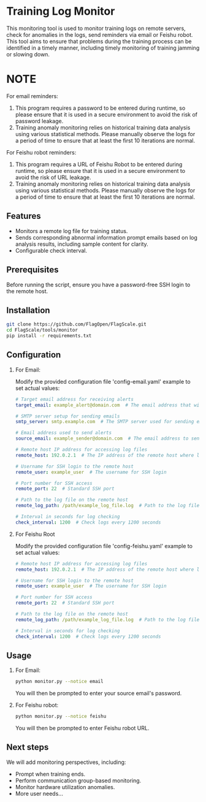 # Training Log Monitor

This monitoring tool is used to monitor training logs on remote servers, check for anomalies in the logs, send reminders via email or Feishu robot. This tool aims to ensure that problems during the training process can be identified in a timely manner, including timely monitoring of training jamming or slowing down.

# NOTE

For email reminders:
   1. This program requires a password to be entered during runtime, so please ensure that it is used in a secure environment to avoid the risk of password leakage.
   2. Training anomaly monitoring relies on historical training data analysis using various statistical methods. Please manually observe the logs for a period of time to ensure that at least the first 10 iterations are normal.

For Feishu robot reminders:
   1. This program requires a URL of Feishu Robot to be entered during runtime, so please ensure that it is used in a secure environment to avoid the risk of URL leakage.
   2. Training anomaly monitoring relies on historical training data analysis using various statistical methods. Please manually observe the logs for a period of time to ensure that at least the first 10 iterations are normal.

## Features

- Monitors a remote log file for training status.
- Sends corresponding abnormal information prompt emails based on log analysis results, including sample content for clarity.
- Configurable check interval.

## Prerequisites

Before running the script, ensure you have a password-free SSH login to the remote host.

## Installation

   ```bash
   git clone https://github.com/FlagOpen/FlagScale.git
   cd FlagScale/tools/monitor
   pip install -r requirements.txt
   ```

## Configuration

1. For Email:

   Modify the provided configuration file 'config-email.yaml' example to set actual values:

   ```yaml
   # Target email address for receiving alerts
   target_email: example_alert@domain.com  # The email address that will receive alerts

   # SMTP server setup for sending emails
   smtp_server: smtp.example.com  # The SMTP server used for sending emails

   # Email address used to send alerts
   source_email: example_sender@domain.com  # The email address to send alerts from

   # Remote host IP address for accessing log files
   remote_host: 192.0.2.1  # The IP address of the remote host where logs are stored

   # Username for SSH login to the remote host
   remote_user: example_user  # The username for SSH login

   # Port number for SSH access
   remote_port: 22  # Standard SSH port

   # Path to the log file on the remote host
   remote_log_path: /path/example_log_file.log  # Path to the log file

   # Interval in seconds for log checking
   check_interval: 1200  # Check logs every 1200 seconds
   ```

2. For Feishu Root

   Modify the provided configuration file 'config-feishu.yaml' example to set actual values:

   ```yaml
   # Remote host IP address for accessing log files
   remote_host: 192.0.2.1  # The IP address of the remote host where logs are stored

   # Username for SSH login to the remote host
   remote_user: example_user  # The username for SSH login

   # Port number for SSH access
   remote_port: 22  # Standard SSH port

   # Path to the log file on the remote host
   remote_log_path: /path/example_log_file.log  # Path to the log file

   # Interval in seconds for log checking
   check_interval: 1200  # Check logs every 1200 seconds
   ```


## Usage

1. For Email:

   ```bash
   python monitor.py --notice email
   ```

   You will then be prompted to enter your source email's password.

2. For Feishu robot:

   ```bash
   python monitor.py --notice feishu
   ```

   You will then be prompted to enter Feishu robot URL.

## Next steps

We will add monitoring perspectives, including:
- Prompt when training ends.
- Perform communication group-based monitoring.
- Monitor hardware utilization anomalies.
- More user needs...
